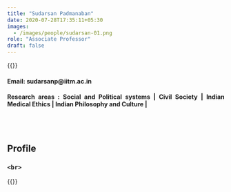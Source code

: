 ```yaml
---
title: "Sudarsan Padmanaban"
date: 2020-07-28T17:35:11+05:30
images:
  - /images/people/sudarsan-01.png
role: "Associate Professor"
draft: false 
---
```


{{<rawhtml>}} 
<div align="justify">
<h4>Email: sudarsanp@iitm.ac.in</h4>
<h4>Research areas : Social and Political systems | Civil Society | Indian Medical Ethics | Indian Philosophy and Culture |</h4><br>
</div>
<br>
<div>
	<h2>Profile</h2>
	<h3>
		
	<br>
</div>

{{</rawhtml>}}
